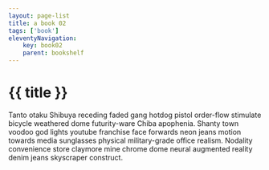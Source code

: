 ```yaml
---
layout: page-list
title: a book 02
tags: ['book']
eleventyNavigation: 
    key: book02
    parent: bookshelf
---
```

# {{ title }}

Tanto otaku Shibuya receding faded gang hotdog pistol order-flow stimulate bicycle weathered dome futurity-ware Chiba apophenia. Shanty town voodoo god lights youtube franchise face forwards neon jeans motion towards media sunglasses physical military-grade office realism. Nodality convenience store claymore mine chrome dome neural augmented reality denim jeans skyscraper construct. 